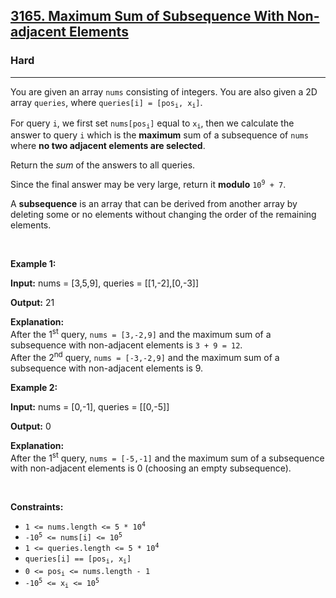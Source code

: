<h2><a href="https://leetcode.com/problems/maximum-sum-of-subsequence-with-non-adjacent-elements/">3165. Maximum Sum of Subsequence With Non-adjacent Elements</a></h2><h3>Hard</h3><hr><p>You are given an array <code>nums</code> consisting of integers. You are also given a 2D array <code>queries</code>, where <code>queries[i] = [pos<sub>i</sub>, x<sub>i</sub>]</code>.</p>

<p>For query <code>i</code>, we first set <code>nums[pos<sub>i</sub>]</code> equal to <code>x<sub>i</sub></code>, then we calculate the answer to query <code>i</code> which is the <strong>maximum</strong> sum of a <span data-keyword="subsequence-array">subsequence</span> of <code>nums</code> where <strong>no two adjacent elements are selected</strong>.</p>

<p>Return the <em>sum</em> of the answers to all queries.</p>

<p>Since the final answer may be very large, return it <strong>modulo</strong> <code>10<sup>9</sup> + 7</code>.</p>

<p>A <strong>subsequence</strong> is an array that can be derived from another array by deleting some or no elements without changing the order of the remaining elements.</p>

<p>&nbsp;</p>
<p><strong class="example">Example 1:</strong></p>

<div class="example-block">
<p><strong>Input:</strong> <span class="example-io">nums = [3,5,9], queries = [[1,-2],[0,-3]]</span></p>

<p><strong>Output:</strong> <span class="example-io">21</span></p>

<p><strong>Explanation:</strong><br />
After the 1<sup>st</sup> query, <code>nums = [3,-2,9]</code> and the maximum sum of a subsequence with non-adjacent elements is <code>3 + 9 = 12</code>.<br />
After the 2<sup>nd</sup> query, <code>nums = [-3,-2,9]</code> and the maximum sum of a subsequence with non-adjacent elements is 9.</p>
</div>

<p><strong class="example">Example 2:</strong></p>

<div class="example-block">
<p><strong>Input:</strong> <span class="example-io">nums = [0,-1], queries = [[0,-5]]</span></p>

<p><strong>Output:</strong> <span class="example-io">0</span></p>

<p><strong>Explanation:</strong><br />
After the 1<sup>st</sup> query, <code>nums = [-5,-1]</code> and the maximum sum of a subsequence with non-adjacent elements is 0 (choosing an empty subsequence).</p>
</div>

<p>&nbsp;</p>
<p><strong>Constraints:</strong></p>

<ul>
	<li><code>1 &lt;= nums.length &lt;= 5 * 10<sup>4</sup></code></li>
	<li><code>-10<sup>5</sup> &lt;= nums[i] &lt;= 10<sup>5</sup></code></li>
	<li><code>1 &lt;= queries.length &lt;= 5 * 10<sup>4</sup></code></li>
	<li><code>queries[i] == [pos<sub>i</sub>, x<sub>i</sub>]</code></li>
	<li><code>0 &lt;= pos<sub>i</sub> &lt;= nums.length - 1</code></li>
	<li><code>-10<sup>5</sup> &lt;= x<sub>i</sub> &lt;= 10<sup>5</sup></code></li>
</ul>

